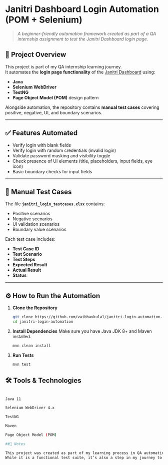 # Janitri Dashboard Login Automation (POM + Selenium)  

> *A beginner-friendly automation framework created as part of a QA internship assignment to test the Janitri Dashboard login page.*  

## 📌 Project Overview  
This project is part of my QA internship learning journey.  
It automates the **login page functionality** of the [Janitri Dashboard](https://dev-dash.janitri.in) using:  
- **Java**  
- **Selenium WebDriver**  
- **TestNG**  
- **Page Object Model (POM)** design pattern  

Alongside automation, the repository contains **manual test cases** covering positive, negative, UI, and boundary scenarios.  


---

## ✅ Features Automated  
- Verify login with blank fields  
- Verify login with random credentials (invalid login)  
- Validate password masking and visibility toggle  
- Check presence of UI elements (title, placeholders, input fields, eye icon)  
- Basic boundary checks for input fields  

---

## 📄 Manual Test Cases  
The file **`janitri_login_testcases.xlsx`** contains:  
- Positive scenarios  
- Negative scenarios  
- UI validation scenarios  
- Boundary value scenarios  

Each test case includes:  
- **Test Case ID**  
- **Test Scenario**  
- **Test Steps**  
- **Expected Result**  
- **Actual Result**  
- **Status**  

---

## ⚙️ How to Run the Automation  
1. **Clone the Repository**  
   ```bash
   git clone https://github.com/vaibhavkulal/janitri-login-automation.git
   cd janitri-login-automation
2. **Install Dependencies**
Make sure you have Java JDK 8+ and Maven installed.
   ```bash
   mvn clean install
3. **Run Tests**
   ```bash
   mvn test

## 🛠 Tools & Technologies
   ```bash
   
   Java 11
   
   Selenium WebDriver 4.x
   
   TestNG
   
   Maven
   
   Page Object Model (POM)

##📌 Notes

This project was created as part of my learning process in QA automation.
While it is a functional test suite, it’s also a step in my journey to deepen my skills in Java, Selenium, and test design patterns.
